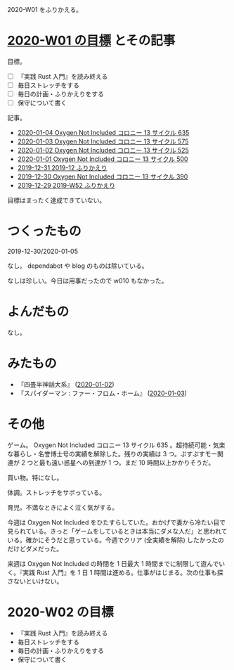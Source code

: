 2020-W01 をふりかえる。

# [2020-W01 の目標][2019-12-29] とその記事

目標。

- ☐ 『実践 Rust 入門』を読み終える
- ☐ 毎日ストレッチをする
- ☐ 毎日の計画・ふりかえりをする
- ☐ 保守について書く

記事。

- [2020-01-04 Oxygen Not Included コロニー 13 サイクル 635][2020-01-04]
- [2020-01-03 Oxygen Not Included コロニー 13 サイクル 575][2020-01-03]
- [2020-01-02 Oxygen Not Included コロニー 13 サイクル 525][2020-01-02]
- [2020-01-01 Oxygen Not Included コロニー 13 サイクル 500][2020-01-01]
- [2019-12-31 2019-12 ふりかえり][2019-12-31]
- [2019-12-30 Oxygen Not Included コロニー 13 サイクル 390][2019-12-30]
- [2019-12-29 2019-W52 ふりかえり][2019-12-29]

目標はまったく達成できていない。

# つくったもの

2019-12-30/2020-01-05

なし。 dependabot や blog のものは除いている。

なしは珍しい。今日は用事だったので w010 もなかった。

# よんだもの

なし。

# みたもの

- 『四畳半神話大系』 ([2020-01-02][])
- 『スパイダーマン : ファー・フロム・ホーム』 ([2020-01-03][])

# その他

ゲーム。 Oxygen Not Included コロニー 13 サイクル 635 。超持続可能・気楽な暮らし・名誉博士号の実績を解除した。残りの実績は 3 つ。ぷすぷすモー関連が 2 つと最も遠い惑星への到達が 1 つ。まだ 10 時間以上かかりそうだ。

買い物。特になし。

体調。ストレッチをサボっている。

育児。不満なときによく泣く気がする。

今週は Oxygen Not Included をひたすらしていた。おかげで妻から冷たい目で見られている。きっと「ゲームをしているときは本当にダメな人だ」と思われている。確かにそうだと思っている。今週でクリア (全実績を解除) したかったのだけどダメだった。

来週は Oxygen Not Included の時間を 1 日最大 1 時間までに制限して遊んでいく。『実践 Rust 入門』を 1 日 1 時間は進める。仕事がはじまる。次の仕事も探さないといけない。

# 2020-W02 の目標

- 『実践 Rust 入門』を読み終える
- 毎日ストレッチをする
- 毎日の計画・ふりかえりをする
- 保守について書く

[2019-12-29]: https://blog.bouzuya.net/2019/12/29/
[2019-12-30]: https://blog.bouzuya.net/2019/12/30/
[2019-12-31]: https://blog.bouzuya.net/2019/12/31/
[2020-01-01]: https://blog.bouzuya.net/2020/01/01/
[2020-01-02]: https://blog.bouzuya.net/2020/01/02/
[2020-01-03]: https://blog.bouzuya.net/2020/01/03/
[2020-01-04]: https://blog.bouzuya.net/2020/01/04/

